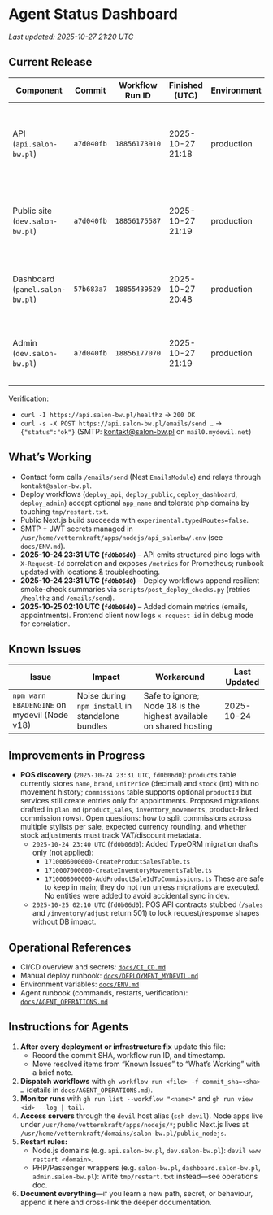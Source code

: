 # Agent Status Dashboard

_Last updated: 2025-10-27 21:20 UTC_

## Current Release

| Component | Commit | Workflow Run ID | Finished (UTC) | Environment | Notes |
| --- | --- | --- | --- | --- | --- |
| API (`api.salon-bw.pl`) | `a7d040fb` | `18856173910` | 2025-10-27 21:18 | production | CI green (backend tests enabled); deploy successful; `/healthz` 200 |
| Public site (`dev.salon-bw.pl`) | `a7d040fb` | `18856175587` | 2025-10-27 21:19 | production | Next standalone updated; smoke GET `/` and `/api/runtime` OK |
| Dashboard (`panel.salon-bw.pl`) | `57b683a7` | `18855439529` | 2025-10-27 20:48 | production | Deployed via consolidated workflow; smoke checks passed |
| Admin (`dev.salon-bw.pl`) | `a7d040fb` | `18856177070` | 2025-10-27 21:19 | production | Deployed via consolidated workflow; smoke checks passed |

Verification:

- `curl -I https://api.salon-bw.pl/healthz` → `200 OK`
- `curl -s -X POST https://api.salon-bw.pl/emails/send …` → `{"status":"ok"}` (SMTP: kontakt@salon-bw.pl on `mail0.mydevil.net`)

## What’s Working

- Contact form calls `/emails/send` (Nest `EmailsModule`) and relays through `kontakt@salon-bw.pl`.
- Deploy workflows (`deploy_api`, `deploy_public`, `deploy_dashboard`, `deploy_admin`) accept optional `app_name` and tolerate php domains by touching `tmp/restart.txt`.
- Public Next.js build succeeds with `experimental.typedRoutes=false`.
- SMTP + JWT secrets managed in `/usr/home/vetternkraft/apps/nodejs/api_salonbw/.env` (see `docs/ENV.md`).
- **2025-10-24 23:31 UTC (`fd0b06d0`)** – API emits structured pino logs with `X-Request-Id` correlation and exposes `/metrics` for Prometheus; runbook updated with locations & troubleshooting.
- **2025-10-24 23:31 UTC (`fd0b06d0`)** – Deploy workflows append resilient smoke-check summaries via `scripts/post_deploy_checks.py` (retries `/healthz` and `/emails/send`).
 - **2025-10-25 02:10 UTC (`fd0b06d0`)** – Added domain metrics (emails, appointments). Frontend client now logs `x-request-id` in debug mode for correlation.

## Known Issues

| Issue | Impact | Workaround | Last Updated |
| --- | --- | --- | --- |
| `npm warn EBADENGINE` on mydevil (Node v18) | Noise during `npm install` in standalone bundles | Safe to ignore; Node 18 is the highest available on shared hosting | 2025-10-24 |

## Improvements in Progress

- **POS discovery** (`2025-10-24 23:31 UTC`, `fd0b06d0`): `products` table currently stores `name`, `brand`, `unitPrice` (decimal) and `stock` (int) with no movement history; `commissions` table supports optional `productId` but services still create entries only for appointments. Proposed migrations drafted in `plan.md` (`product_sales`, `inventory_movements`, product-linked commission rows). Open questions: how to split commissions across multiple stylists per sale, expected currency rounding, and whether stock adjustments must track VAT/discount metadata.
  - `2025-10-24 23:40 UTC` (`fd0b06d0`): Added TypeORM migration drafts only (not applied):
    - `1710006000000-CreateProductSalesTable.ts`
    - `1710007000000-CreateInventoryMovementsTable.ts`
    - `1710008000000-AddProductSaleIdToCommissions.ts`
    These are safe to keep in main; they do not run unless migrations are executed. No entities were added to avoid accidental sync in dev.
  - `2025-10-25 02:10 UTC` (`fd0b06d0`): POS API contracts stubbed (`/sales` and `/inventory/adjust` return 501) to lock request/response shapes without DB impact.

## Operational References

- CI/CD overview and secrets: [`docs/CI_CD.md`](./CI_CD.md)
- Manual deploy runbook: [`docs/DEPLOYMENT_MYDEVIL.md`](./DEPLOYMENT_MYDEVIL.md)
- Environment variables: [`docs/ENV.md`](./ENV.md)
- Agent runbook (commands, restarts, verification): [`docs/AGENT_OPERATIONS.md`](./AGENT_OPERATIONS.md)

## Instructions for Agents

1. **After every deployment or infrastructure fix** update this file:
   - Record the commit SHA, workflow run ID, and timestamp.
   - Move resolved items from “Known Issues” to “What’s Working” with a brief note.
2. **Dispatch workflows** with `gh workflow run <file> -f commit_sha=<sha> …` (details in `docs/AGENT_OPERATIONS.md`).
3. **Monitor runs** with `gh run list --workflow "<name>"` and `gh run view <id> --log | tail`.
4. **Access servers** through the `devil` host alias (`ssh devil`). Node apps live under `/usr/home/vetternkraft/apps/nodejs/*`; public Next.js lives at `/usr/home/vetternkraft/domains/salon-bw.pl/public_nodejs`.
5. **Restart rules:**
   - Node.js domains (e.g. `api.salon-bw.pl`, `dev.salon-bw.pl`): `devil www restart <domain>`.
   - PHP/Passenger wrappers (e.g. `salon-bw.pl`, `dashboard.salon-bw.pl`, `admin.salon-bw.pl`): write `tmp/restart.txt` instead—see operations doc.
6. **Document everything**—if you learn a new path, secret, or behaviour, append it here and cross-link the deeper documentation.
